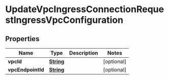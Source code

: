 

# UpdateVpcIngressConnectionRequestIngressVpcConfiguration


## Properties

| Name | Type | Description | Notes |
|------------ | ------------- | ------------- | -------------|
|**vpcId** | [**String**](String.md) |  |  [optional] |
|**vpcEndpointId** | [**String**](String.md) |  |  [optional] |



